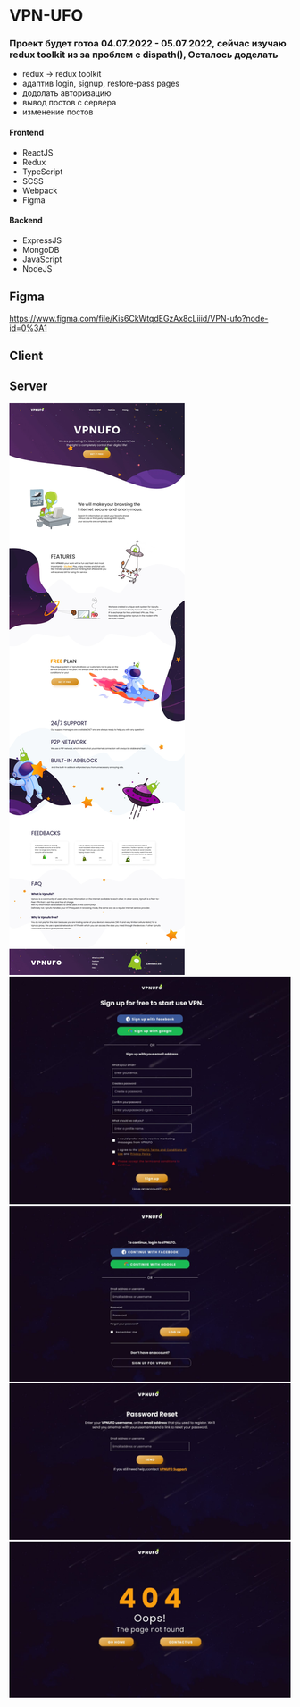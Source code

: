 # VPN-UFO

### Проект будет готоа 04.07.2022 - 05.07.2022, сейчас изучаю redux toolkit из за проблем с dispath(), Осталось доделать

- redux -> redux toolkit
- адаптив login, signup, restore-pass pages
- додолать авторизацию
- вывод постов с сервера
- изменение постов

#### Frontend

- ReactJS
- Redux
- TypeScript
- SCSS
- Webpack
- Figma

#### Backend

- ExpressJS
- MongoDB
- JavaScript
- NodeJS

## Figma

https://www.figma.com/file/Kis6CkWtqdEGzAx8cLiiid/VPN-ufo?node-id=0%3A1

## Client

## Server

![Landing-page-preview](./preview-images/preview-1.jpg)
![Sign-up-preview](./preview-images/preview-2.jpg)
![Log-in-preview](./preview-images/preview-3.jpg)
![Reset-Password-preview](./preview-images/preview-4.jpg)
![Page-404-preview](./preview-images/preview-5.jpg)
